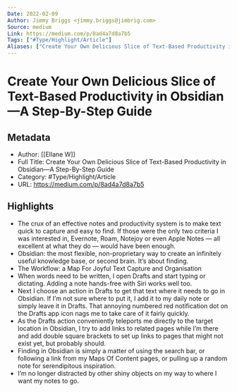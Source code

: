 ```yaml
---
Date: 2022-02-09
Author: Jimmy Briggs <jimmy.briggs@jimbrig.com>
Source: medium
Link: https://medium.com/p/8ad4a7d8a7b5
Tags: ["#Type/Highlight/Article"]
Aliases: ["Create Your Own Delicious Slice of Text-Based Productivity in Obsidian—A Step-By-Step Guide", "Create Your Own Delicious Slice of Text-Based Productivity in Obsidian—A Step-By-Step Guide"]
---
```

# Create Your Own Delicious Slice of Text-Based Productivity in Obsidian—A Step-By-Step Guide

## Metadata
- Author: [[Ellane W]]
- Full Title: Create Your Own Delicious Slice of Text-Based Productivity in Obsidian—A Step-By-Step Guide
- Category: #Type/Highlight/Article
- URL: https://medium.com/p/8ad4a7d8a7b5

## Highlights
- The crux of an effective notes and productivity system is to make text quick to capture and easy to find. If those were the only two criteria I was interested in, Evernote, Roam, Notejoy or even Apple Notes — all excellent at what they do — would have been enough.
- Obsidian: the most flexible, non-proprietary way to create an infinitely useful knowledge base, or second brain. It’s about finding.
- The Workflow: a Map For Joyful Text Capture and Organisation
- When words need to be written, I open Drafts and start typing or dictating. Adding a note hands-free with Siri works well too.
- Next I choose an action in Drafts to get that text where it needs to go in Obsidian. If I’m not sure where to put it, I add it to my daily note or simply leave it in Drafts. That annoying numbered red notification dot on the Drafts app icon nags me to take care of it fairly quickly.
- As the Drafts action conveniently teleports me directly to the target location in Obsidian, I try to add links to related pages while I’m there and add double square brackets to set up links to pages that might not exist yet, but probably should.
- Finding in Obsidian is simply a matter of using the search bar, or following a link from my Maps Of Content pages, or pulling up a random note for serendipitous inspiration.
- I’m no longer distracted by other shiny objects on my way to where I want my notes to go.
